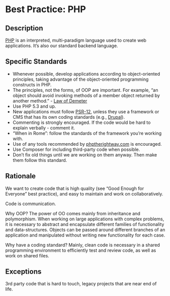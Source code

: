# Best Practice: PHP

## Description

[PHP](http://php.net) is an interpreted, multi-paradigm language used to create web applications. It’s also our standard backend language.

## Specific Standards

* Whenever possible, develop applications according to object-oriented principles, taking advantage of the object-oriented programming constructs in PHP.
* The principles, not the forms, of OOP are important. For example, “an object should avoid invoking methods of a member object returned by another method.” - [Law of Demeter](https://en.wikipedia.org/wiki/Law_of_Demeter)
* Use PHP 5.3 and up.
* New applications must follow [PSR-12](http://www.php-fig.org/psr/psr-12/), unless they use a framework or CMS that has its own coding standards (e.g., [Drupal](https://www.drupal.org/docs/develop/standards)).
* Commenting is strongly encouraged. If the code would be hard to explain verbally - comment it.
* “When in Rome”: follow the standards of the framework you’re working with.
* Use of any tools recommended by [phptherightway.com](http://www.phptherightway.com) is encouraged.
* Use Composer for including third-party code when possible.
* Don’t fix old things until we are working on them anyway. Then make them follow this standard.

## Rationale

We want to create code that is high quality (see “Good Enough for Everyone” best practice), and easy to maintain and work on collaboratively.

Code is communication.

Why OOP?  The power of OO comes mainly from inheritance and polymorphism.  When working on large applications with complex problems, it is necessary to abstract and encapsulate different families of functionality and data-structures. Objects can be passed around different branches of an application and manipulated without writing new functionality for each case.

Why have a coding standard? Mainly, clean code is necessary in a shared programming environment to efficiently test and review code, as well as work on shared files.

## Exceptions

3rd party code that is hard to touch, legacy projects that are near end of life.
